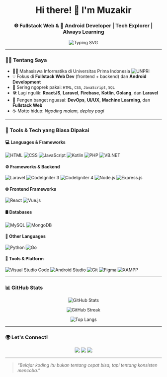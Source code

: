 <h1 align="center">Hi there! 👋 I'm Muzakir</h1>
<h3 align="center">🌐 Fullstack Web & 📱 Android Developer | Tech Explorer | Always Learning</h3>

<p align="center">
  <img src="https://readme-typing-svg.demolab.com?font=Fira+Code&weight=500&size=20&pause=1000&center=true&vCenter=true&width=500&lines=Welcome+to+my+GitHub+Profile!;I+love+to+build+cool+things+with+code.;FFullstack+Web+%2B+Android+are+my+playgrounds." alt="Typing SVG" />
</p>

---

### 🙋‍♂️ Tentang Saya

- 👨‍🎓 Mahasiswa Informatika di Universitas Prima Indonesia ![UNPRI](https://unprimdn.ac.id/assets/public/general/logo-white.png)
- 💡 Fokus di **Fullstack Web Dev** (frontend + backend) dan **Android Development**
- 🚀 Sering ngoprek pakai: `HTML`, `CSS`, `JavaScript`,  `SQL`
- 🛠️ Lagi ngulik: **ReactJS**, **Laravel**,  **Firebase**, **Kotlin**, **Golang**, dan **Laravel**
- 🧠 Pengen banget nguasai: **DevOps**, **UI/UX**,  **Machine Learning**, dan **Fullstack Web**
- ☕ Motto hidup: *Ngoding malam, deploy pagi*

---

### 🔧 Tools & Tech yang Biasa Dipakai

#### 💻 Languages & Frameworks
![HTML](https://img.shields.io/badge/HTML5-E34F26?style=flat&logo=html5&logoColor=white)
![CSS](https://img.shields.io/badge/CSS3-1572B6?style=flat&logo=css3&logoColor=white)
![JavaScript](https://img.shields.io/badge/JavaScript-F7DF1E?style=flat&logo=javascript&logoColor=black)
![Kotlin](https://img.shields.io/badge/Kotlin-7F52FF?style=flat&logo=kotlin&logoColor=white)
![PHP](https://img.shields.io/badge/PHP-777BB4?style=flat&logo=php&logoColor=white)
![VB.NET](https://img.shields.io/badge/VB.NET-512BD4?style=flat&logo=.net&logoColor=white)

#### ⚙️ Frameworks & Backend
![Laravel](https://img.shields.io/badge/Laravel-FF2D20?style=flat&logo=laravel&logoColor=white)
![CodeIgniter 3](https://img.shields.io/badge/CodeIgniter%203-EF4223?style=flat&logo=codeigniter&logoColor=white)
![CodeIgniter 4](https://img.shields.io/badge/CodeIgniter%204-DD4814?style=flat&logo=codeigniter&logoColor=white)
![Node.js](https://img.shields.io/badge/Node.js-339933?style=flat&logo=node.js&logoColor=white)
![Express.js](https://img.shields.io/badge/Express.js-000000?style=flat&logo=express&logoColor=white)

#### 🌐 Frontend Frameworks
![React](https://img.shields.io/badge/React-61DAFB?style=flat&logo=react&logoColor=black)
![Vue.js](https://img.shields.io/badge/Vue.js-4FC08D?style=flat&logo=vue.js&logoColor=white)

#### 🛢️ Databases
![MySQL](https://img.shields.io/badge/MySQL-4479A1?style=flat&logo=mysql&logoColor=white)
![MongoDB](https://img.shields.io/badge/MongoDB-47A248?style=flat&logo=mongodb&logoColor=white)

#### 🐍 Other Languages
![Python](https://img.shields.io/badge/Python-3776AB?style=flat&logo=python&logoColor=white)
![Go](https://img.shields.io/badge/Go-00ADD8?style=flat&logo=go&logoColor=white)


#### 🧰 Tools & Platform
![Visual Studio Code](https://img.shields.io/badge/VS%20Code-007ACC?style=flat&logo=visual-studio-code&logoColor=white)
![Android Studio](https://img.shields.io/badge/Android%20Studio-3DDC84?style=flat&logo=android-studio&logoColor=white)
![Git](https://img.shields.io/badge/Git-F05032?style=flat&logo=git&logoColor=white)
![Figma](https://img.shields.io/badge/Figma-F24E1E?style=flat&logo=figma&logoColor=white)
![XAMPP](https://img.shields.io/badge/XAMPP-FB7A24?style=flat&logo=xampp&logoColor=white)

---

### 📊 GitHub Stats

<p align="center">
  <img src="https://github-readme-stats.vercel.app/api?username=CYkir&show_icons=true&theme=radical" alt="GitHub Stats" />
</p>
<p align="center">
  <img src="https://streak-stats.demolab.com?user=CYkir&theme=radical" alt="GitHub Streak" />
</p>
<p align="center">
  <img src="https://github-readme-stats.vercel.app/api/top-langs/?username=CYkir&layout=compact&theme=radical" alt="Top Langs" />
</p>

---

### 🌍 Let's Connect!

<p align="center">
  <a href="mailto:mvzakiir@gmail.com"><img src="https://img.shields.io/badge/Email-D14836?style=flat&logo=gmail&logoColor=white"/></a>
  <a href="https://www.linkedin.com/in/muzakir-66818229b/"><img src="https://img.shields.io/badge/LinkedIn-0077B5?style=flat&logo=linkedin&logoColor=white"/></a>
  <a href="https://wa.me/6282274307291"><img src="https://img.shields.io/badge/WhatsApp-25D366?style=flat&logo=whatsapp&logoColor=white"/></a>
</p>

---

> *“Belajar koding itu bukan tentang cepat bisa, tapi tentang konsisten mencoba.”*




